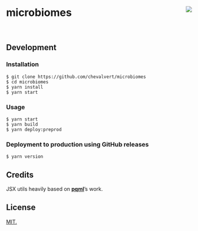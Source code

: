 # microbiomes  [<img src="https://github.com/chevalvert.png?size=100" align="right">](http://chevalvert.fr/)

<br>

## Development

### Installation

```console
$ git clone https://github.com/chevalvert/microbiomes
$ cd microbiomes
$ yarn install
$ yarn start
```

### Usage

```console
$ yarn start
$ yarn build
$ yarn deploy:preprod
```

### Deployment to production using GitHub releases
```console
$ yarn version
```

## Credits

JSX utils heavily based on [**pqml**](https://github.com/pqml)’s work.

## License
[MIT.](https://tldrlegal.com/license/mit-license)


